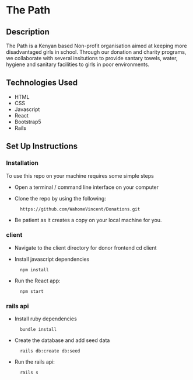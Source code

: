 # The Path

## Description
The Path is a Kenyan based Non-profit organisation aimed at keeping more disadvantaged girls in school. Through our donation and charity programs, we collaborate with several insitutions to provide santary towels, water, hygiene and sanitary facilities to girls in poor environments.



## Technologies Used
- HTML
- CSS
- Javascript
- React
- Bootstrap5
- Rails



## Set Up Instructions

### Installation
To use this repo on your machine requires some simple steps

- Open a terminal / command line interface on your computer
- Clone the repo by using the following:

        https://github.com/WahomeVincent/Donations.git

- Be patient as it creates a copy on your local machine for you.


### client 
- Navigate to the client directory for donor frontend
        cd client 

- Install javascript dependencies

        npm install

- Run the React app:
        
        npm start


### rails api

- Install ruby dependencies

        bundle install

- Create the database and add seed data

        rails db:create db:seed

- Run the rails api:
        
        rails s

